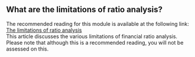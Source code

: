## What are the limitations of ratio analysis?
The recommended reading for this module is available at the following link:
[The limitations of ratio analysis](http://www.accountingtools.com/questions-and-answers/what-are-the-limitations-of-ratio-analysis.html)  
This article discusses the various limitations of financial ratio analysis.  
Please note that although this is a recommended reading, you will not be assessed on this.
